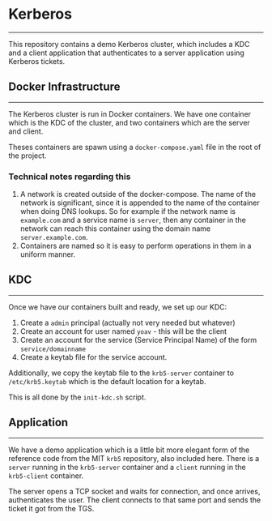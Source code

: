 # Kerberos
---

This repository contains a demo Kerberos cluster, which includes a KDC and a client application
that authenticates to a server application using Kerberos tickets.

## Docker Infrastructure
---
The Kerberos cluster is run in Docker containers.
We have one container which is the KDC of the cluster, and two containers which are the 
server and client.
 
Theses containers are spawn using a `docker-compose.yaml` file in the root of the project.

### Technical notes regarding this
1. A network is created outside of the docker-compose. The name of the network is significant,
since it is appended to the name of the container when doing DNS lookups. So for example if the 
network name is `example.com` and a service name is `server`, then any container in the network can reach
this container using the domain name `server.example.com`.
2. Containers are named so it is easy to perform operations in them in a uniform manner.

## KDC
---
Once we have our containers built and ready, we set up our KDC:
1. Create a `admin` principal (actually not very needed but whatever)
2. Create an account for user named `yoav` - this will be the client
3. Create an account for the service (Service Principal Name) of the form `service/domainname`
4. Create a keytab file for the service account.

Additionally, we copy the keytab file to the `krb5-server` container to `/etc/krb5.keytab` which is the default location
for a keytab.

This is all done by the `init-kdc.sh` script.

## Application
---
We have a demo application which is a little bit more elegant form of the reference code from the MIT `krb5` repository, also included here.
There is a `server` running in the `krb5-server` container and a `client` running in the `krb5-client` container.

The server opens a TCP socket and waits for connection, and once arrives, authenticates the user.
The client connects to that same port and sends the ticket it got from the TGS.
